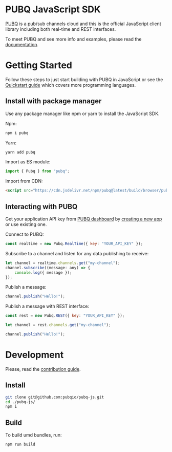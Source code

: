 # PUBQ JavaScript SDK

[PUBQ](https://pubq.io) is a pub/sub channels cloud and this is the official JavaScript client library including both real-time and REST interfaces.

To meet PUBQ and see more info and examples, please read the [documentation](https://pubq.io/docs).

# Getting Started

Follow these steps to just start building with PUBQ in JavaScript or see the [Quickstart guide](https://pubq.io/docs/getting-started/quickstart) which covers more programming languages.

## Install with package manager

Use any package manager like npm or yarn to install the JavaScript SDK.

Npm:

```bash
npm i pubq
```

Yarn:

```bash
yarn add pubq
```

Import as ES module:

```js
import { Pubq } from "pubq";
```

Import from CDN:

```html
<script src="https://cdn.jsdelivr.net/npm/pubq@latest/build/browser/pubq.min.js"></script>
```

## Interacting with PUBQ

Get your application API key from [PUBQ dashboard](https://dashboard.pubq.io) by [creating a new app](https://dashboard.pubq.io/applications/create) or use existing one.

Connect to PUBQ:

```js
const realtime = new Pubq.RealTime({ key: "YOUR_API_KEY" });
```

Subscribe to a channel and listen for any data publishing to receive:

```js
let channel = realtime.channels.get("my-channel");
channel.subscribe((message: any) => {
    console.log({ message });
});
```

Publish a message:

```js
channel.publish("Hello!");
```

Publish a message with REST interface:

```js
const rest = new Pubq.REST({ key: "YOUR_API_KEY" });

let channel = rest.channels.get("my-channel");

channel.publish("Hello!");
```

# Development

Please, read the [contribution guide](https://pubq.io/docs/basics/contribution).

## Install

```bash
git clone git@github.com:pubqio/pubq-js.git
cd ./pubq-js/
npm i
```

## Build

To build umd bundles, run:

```bash
npm run build
```
